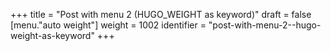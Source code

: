 +++
title = "Post with menu 2 (HUGO_WEIGHT as keyword)"
draft = false
[menu."auto weight"]
  weight = 1002
  identifier = "post-with-menu-2--hugo-weight-as-keyword"
+++

